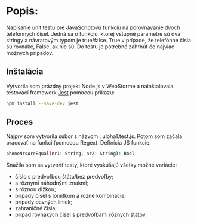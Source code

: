 # Popis:

Napísanie unit testu pre JavaScriptovú funkciu na porovnávanie dvoch telefónnych čísel. Jedná sa o funkciu, ktorej vstupné parametre sú dva stringy a návratovým typom je true/false. True v prípade, že telefónne čísla sú rovnaké, False, ak nie sú. Do testu je potrebné zahrnúť čo najviac možných prípadov.

## Inštalácia

Vytvorila som prázdny projekt Node.js v WebStorme a nainštalovala testovací framework [Jest](https://jestjs.io) pomocou príkazu:

```bash
npm install --save-dev jest
```

## Proces

Najprv som vytvorila súbor s názvom : uloha1.test.js.
Potom som začala pracovať na funkcii(pomocou Regex). Definícia JS funkcie:
```bash
phoneNrsAreEqual(nr1: String, nr2: String): Bool
```
Snažila som sa vytvoriť testy, ktoré vyskúšajú všetky možné variácie:
-  číslo s predvoľbou štátu/bez predvoľby;
-  s rôznymi náhodnými znakmi;
- s rôznou dĺžkou;
- prípady čísel s lomítkom a rôzne kombinácie;
- prípady pevných liniek;
- zahraničné čísla;
- prípad rovnakých čísel s predvoľbami rôznych štátov.



